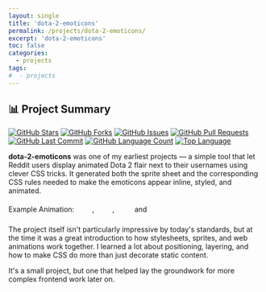 ```yaml
---
layout: single
title: 'dota-2-emoticons'
permalink: /projects/dota-2-emoticons/
excerpt: 'dota-2-emoticons'
toc: false
categories:
  - projects
tags:
#  - projects
---
```


<style>
{% raw %}
* {
  cursor: url({% endraw %}{{ '/assets/images/dota-2-emoticons/cursor-default.png' | relative_url }}{% raw %}), default !important;
}

* body a,
.arrow,
a.progress {
  cursor: url({% endraw %}{{ '/assets/images/dota-2-emoticons/cursor-move.png' | relative_url }}{% raw %}), default !important;
}

@keyframes aaaah {
  0% { transform: translateX(0px); }
  100% { transform: translateX(-576px); }
}

@keyframes angel {
  0% { transform: translateX(0px); }
  100% { transform: translateX(-736px); }
}

@keyframes blink {
  0% { transform: translateX(0px); }
  100% { transform: translateX(-1024px); }
}

@keyframes bts3_merlini {
  0% { transform: translateX(0px); }
  100% { transform: translateX(-1056px); }
} 

/* Multiple selectors to ensure we catch the link */
a[href="#aaaah"],
.md a[href="#aaaah"],
.page__content a[href="#aaaah"],
.single a[href="#aaaah"] {
  display: inline-block !important;
  height: 32px !important;
  width: 32px !important; 
  opacity: 1 !important;
  vertical-align: middle !important;
  text-indent: -9999px !important; /* Hide the text */
  overflow: hidden !important;
  position: relative !important;
}

/* Create a pseudo-element for the sprite animation */
a[href="#aaaah"]::before,
.md a[href="#aaaah"]::before,
.page__content a[href="#aaaah"]::before,
.single a[href="#aaaah"]::before {
  content: "" !important;
  position: absolute !important;
  top: 0 !important;
  left: 0 !important;
  width: 1152px !important; /* Full sprite width */
  height: 32px !important;
  background: url({% endraw %}{{ '/assets/images/dota-2-emoticons/Dota2Emoticons1.png' | relative_url }}{% raw %}) 0px 0px no-repeat !important;
  background-size: auto !important;
  
  /* Aaah animation: 18 frames over 1.8 seconds */
  animation: aaaah 1.8s steps(18) infinite !important;
}

/* Angel animation - same setup but different positioning */
a[href="#angel"],
.md a[href="#angel"],
.page__content a[href="#angel"],
.single a[href="#angel"] {
  display: inline-block !important;
  height: 32px !important;
  width: 32px !important; 
  opacity: 1 !important;
  vertical-align: middle !important;
  text-indent: -9999px !important; /* Hide the text */
  overflow: hidden !important;
  position: relative !important;
}

/* Create a pseudo-element for the angel sprite animation */
a[href="#angel"]::before,
.md a[href="#angel"]::before,
.page__content a[href="#angel"]::before,
.single a[href="#angel"]::before {
  content: "" !important;
  position: absolute !important;
  top: 0 !important;
  left: 0 !important;
  width: 1152px !important; /* Full sprite width */
  height: 32px !important;
  background: url({% endraw %}{{ '/assets/images/dota-2-emoticons/Dota2Emoticons1.png' | relative_url }}{% raw %}) 0px -128px no-repeat !important;
  background-size: auto !important;
  
  /* Angel animation: 23 frames over 2.3 seconds */
  animation: angel 2.3s steps(23) infinite !important;
}

/* Blink animation - positioned at row 14 (-448px) */
a[href="#blink"],
.md a[href="#blink"],
.page__content a[href="#blink"],
.single a[href="#blink"] {
  display: inline-block !important;
  height: 32px !important;
  width: 32px !important; 
  opacity: 1 !important;
  vertical-align: middle !important;
  text-indent: -9999px !important; /* Hide the text */
  overflow: hidden !important;
  position: relative !important;
}

/* Create a pseudo-element for the blink sprite animation */
a[href="#blink"]::before,
.md a[href="#blink"]::before,
.page__content a[href="#blink"]::before,
.single a[href="#blink"]::before {
  content: "" !important;
  position: absolute !important;
  top: 0 !important;
  left: 0 !important;
  width: 1152px !important; /* Full sprite width */
  height: 32px !important;
  background: url({% endraw %}{{ '/assets/images/dota-2-emoticons/Dota2Emoticons1.png' | relative_url }}{% raw %}) 0px -448px no-repeat !important;
  background-size: auto !important;
  
  /* Blink animation: 32 frames over 3.2 seconds */
  animation: blink 3.2s steps(32) infinite !important;
}

/* BTS3 Merlini animation - positioned at row 23 (-736px) */
a[href="#bts3_merlini"],
.md a[href="#bts3_merlini"],
.page__content a[href="#bts3_merlini"],
.single a[href="#bts3_merlini"] {
  display: inline-block !important;
  height: 32px !important;
  width: 32px !important; 
  opacity: 1 !important;
  vertical-align: middle !important;
  text-indent: -9999px !important; /* Hide the text */
  overflow: hidden !important;
  position: relative !important;
}

/* Create a pseudo-element for the bts3_merlini sprite animation */
a[href="#bts3_merlini"]::before,
.md a[href="#bts3_merlini"]::before,
.page__content a[href="#bts3_merlini"]::before,
.single a[href="#bts3_merlini"]::before {
  content: "" !important;
  position: absolute !important;
  top: 0 !important;
  left: 0 !important;
  width: 1152px !important; /* Full sprite width */
  height: 32px !important;
  background: url({% endraw %}{{ '/assets/images/dota-2-emoticons/Dota2Emoticons1.png' | relative_url }}{% raw %}) 0px -736px no-repeat !important;
  background-size: auto !important;
  
  /* BTS3 Merlini animation: 33 frames over 3.3 seconds */
  animation: bts3_merlini 3.3s steps(33) infinite !important;
}
{% endraw %}
</style>

## 📊 Project Summary

[![GitHub Stars](https://img.shields.io/github/stars/nntin/Dota-2-Emoticons?style)](https://github.com/nntin/Dota-2-Emoticons/stargazers)
[![GitHub Forks](https://img.shields.io/github/forks/nntin/Dota-2-Emoticons?style)](https://github.com/nntin/Dota-2-Emoticons/network)
[![GitHub Issues](https://img.shields.io/github/issues/nntin/Dota-2-Emoticons?style)](https://github.com/nntin/Dota-2-Emoticons/issues)
[![GitHub Pull Requests](https://img.shields.io/github/issues-pr/nntin/Dota-2-Emoticons?style)](https://github.com/nntin/Dota-2-Emoticons/pulls)
[![GitHub Last Commit](https://img.shields.io/github/last-commit/nntin/Dota-2-Emoticons?style)](https://github.com/nntin/Dota-2-Emoticons/commits)
[![GitHub Language Count](https://img.shields.io/github/languages/count/nntin/Dota-2-Emoticons?style)](https://github.com/nntin/Dota-2-Emoticons)
[![Top Language](https://img.shields.io/github/languages/top/nntin/Dota-2-Emoticons?style)](https://github.com/nntin/Dota-2-Emoticons)

**dota-2-emoticons** was one of my earliest projects — a simple tool that let Reddit users display animated Dota 2 flair next to their usernames using clever CSS tricks. It generated both the sprite sheet and the corresponding CSS rules needed to make the emoticons appear inline, styled, and animated.

Example Animation: [#aaaah](#aaaah), [#angel](#angel), [#blink](#blink) and [#bts3_merlini](#bts3_merlini)

The project itself isn't particularly impressive by today's standards, but at the time it was a great introduction to how stylesheets, sprites, and web animations work together. I learned a lot about positioning, layering, and how to make CSS do more than just decorate static content.

It's a small project, but one that helped lay the groundwork for more complex frontend work later on.